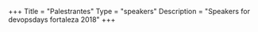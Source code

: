 +++
Title = "Palestrantes"
Type = "speakers"
Description = "Speakers for devopsdays fortaleza 2018"
+++
